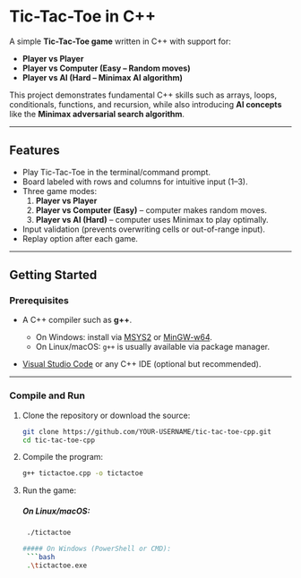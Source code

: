 # Tic-Tac-Toe in C++

A simple **Tic-Tac-Toe game** written in C++ with support for:

- **Player vs Player**
- **Player vs Computer (Easy – Random moves)**
- **Player vs AI (Hard – Minimax AI algorithm)**

This project demonstrates fundamental C++ skills such as arrays, loops, conditionals, functions, and recursion, while also introducing **AI concepts** like the **Minimax adversarial search algorithm**.

---

## Features

- Play Tic-Tac-Toe in the terminal/command prompt.
- Board labeled with rows and columns for intuitive input (1–3).
- Three game modes:
  1. **Player vs Player**
  2. **Player vs Computer (Easy)** – computer makes random moves.
  3. **Player vs AI (Hard)** – computer uses Minimax to play optimally.
- Input validation (prevents overwriting cells or out-of-range input).
- Replay option after each game.

---

## Getting Started

### Prerequisites

- A C++ compiler such as **g++**.
  - On Windows: install via [MSYS2](https://www.msys2.org/) or [MinGW-w64](http://mingw-w64.org/).
  - On Linux/macOS: `g++` is usually available via package manager.

- [Visual Studio Code](https://code.visualstudio.com/) or any C++ IDE (optional but recommended).

---

### Compile and Run

1. Clone the repository or download the source:
   ```bash
   git clone https://github.com/YOUR-USERNAME/tic-tac-toe-cpp.git
   cd tic-tac-toe-cpp
   
2. Compile the program:
     ```bash
     g++ tictactoe.cpp -o tictactoe

3. Run the game:

    ##### On Linux/macOS:
   ```bash
    ./tictactoe

   ##### On Windows (PowerShell or CMD):
    ```bash
    .\tictactoe.exe



